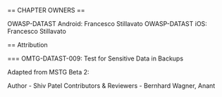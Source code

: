 == CHAPTER OWNERS ==

OWASP-DATAST Android: Francesco Stillavato
OWASP-DATAST iOS: Francesco Stillavato


== Attribution

=== OMTG-DATAST-009: Test for Sensitive Data in Backups

Adapted from MSTG Beta 2:

Author - Shiv Patel
Contributors & Reviewers - Bernhard Wagner, Anant
